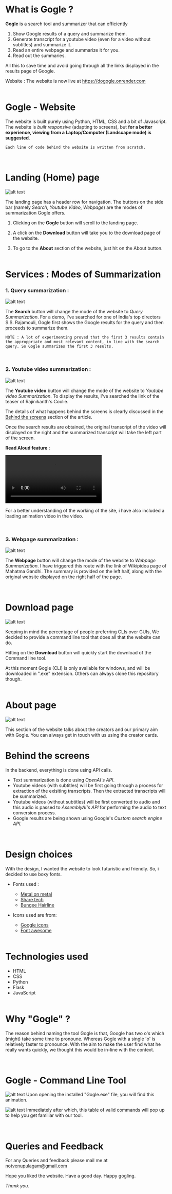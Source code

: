 # What is Gogle ? 

**Gogle** is a search tool and summarizer that can efficiently
 1. Show Google results of a query and summarize them.
 2. Generate transcript for a youtube video (even for a video without subtitles) and summarize it.
 3. Read an entire webpage and summarize it for you.
 4. Read out the summaries.

All this to save time and avoid going through all the links displayed in the results page of Google. 

Website : The website is now live at <a href=https://dogogle.onrender.com>https://dogogle.onrender.com</a><br><br>


# Gogle - Website

The website is built purely using Python, HTML, CSS and a bit of Javascript. The website is *built responsive* (adapting to screens), but **for a better experience, viewing from a Laptop/Computer (Landscape mode) is suggested**.
<br>

    Each line of code behind the website is written from scratch.
<br>

# Landing (Home) page

![alt text](https://github.com/thepropotato/Gogle/blob/main/readme-images/home.png)

The landing page has a header row for navigation. The buttons on the side bar (namely *Search*, *Youtube Video*, *Webpage*) are the modes of summarization Gogle offers.

1. Clicking on the **Gogle** button will scroll to the landing page.

2. A click on the **Download** button will take you to the download page of the website.

3. To go to the **About** section of the website, just hit on the About button.<br><br>

# Services : Modes of Summarization

<h3>1. Query summarization :</h3>

![alt text](https://github.com/thepropotato/Gogle/blob/main/readme-images/query-search.png)

The **Search** button will change the mode of the website to *Query Summarization*. For a demo, I've searched for one of India's top directors S.S. Rajamouli, Gogle first shows the Google results for the query and then proceeds to summarize them.

    NOTE : A lot of experimenting proved that the first 3 results contain the approppriate and most relevant content, in line with the search query. So Gogle summarizes the first 3 results. 

<br>

<h3>2. Youtube video summarization :</h3>

![alt text](https://github.com/thepropotato/Gogle/blob/main/readme-images/youtube-video.png)

The **Youtube video** button will change the mode of the website to *Youtube video Summarization*. To display the results, I've searched the link of the teaser of Rajinikanth's Coolie.

The details of what happens behind the screens is clearly discussed in the [Behind the screens](#back-end) section of the article.

Once the search results are obtained, the original transcript of the video will displayed on the right and the summarized transcript will take the left part of the screen.

**Read Aloud feature :**

<video controls>
    <source src="https://raw.githubusercontent.com/thepropotato/Gogle/575dc31f0a44135ac38f2c537e35cbbd8c5911a9/readme-images/demo.mp4" type="video/mp4">
</video>

For a better understanding of the working of the site, i have also included a loading animation video in the video.

<br>

<h3>3. Webpage summarization :</h3>

![alt text](https://github.com/thepropotato/Gogle/blob/main/readme-images/webpage.png)

The **Webpage** button will change the mode of the website to *Webpage Summarization*. I have triggered this route with the link of Wikipidea page of Mahatma Gandhi. The summary is provided on the left half, along with the original website displayed on the right half of the page.

<br>

# Download page

![alt text](https://github.com/thepropotato/Gogle/blob/main/readme-images/download.png)

Keeping in mind the percentage of people preferring CLIs over GUIs, We decided to provide a command line tool that does all that the website can do.

Hitting on the **Download** button will quickly start the download of the Command line tool. 

At this moment Gogle (CLI) is only available for windows, and will be downloaded in ".exe" extension. Others can always clone this repository though.<br><br>

# About page

![alt text](https://github.com/thepropotato/Gogle/blob/main/readme-images/about.png)

This section of the website talks about the creators and our primary aim with Gogle. You can always get in touch with us using the creator cards.
<br>

<h1 id="back-end">Behind the screens</h1>

In the backend, everything is done using API calls.

- Text summarization is done using *OpenAI's API*.
- Youtube videos (with subtitles) will be first going through a process for extraction of the exisiting transcripts. Then the extracted transcripts will be summarized.
- Youtube videos (without subtitles) will be first converted to audio and this audio is passed to *AssemblyAI's API* for performing the audio to text conversion process.
- Google results are being shown using Google's *Custom search engine API.*

<br>

# Design choices

With the design, I wanted the website to look futuristic and friendly. So, i decided to use boxy fonts.

- Fonts used :
    - <a href="https://www.urbanfonts.com/fonts/Metal_On_Metal.font">Metal on metal</a>
    - <a href="fonts.google.com/specimen/Share+Tech">Share tech</a>
    - <a href="https://fonts.google.com/specimen/Bungee+Hairline">Bungee Hairline</a>

- Icons used are from:
    - <a href="https://fonts.google.com/icons">Google icons</a>
    - <a href="https://fontawesome.com/icons">Font awesome</a> 
<br><br>


# Technologies used

- HTML
- CSS
- Python
- Flask
- JavaScript <br><br>

# Why "Gogle" ?

The reason behind naming the tool Gogle is that, Google has two o's which (might) take some time to pronoune. Whereas Gogle with a single 'o' is relatively faster to pronounce. With the aim to make the user find what he really wants quickly, we thought this would be in-line with the context.

<br>

# Gogle - Command Line Tool

![alt text](https://github.com/thepropotato/Gogle/blob/main/readme-images/CLI-1.png)
Upon opening the installed "Gogle.exe" file, you will find this animation.

![alt text](https://github.com/thepropotato/Gogle/blob/main/readme-images/CLI-2.png)
Immediately after which, this table of valid commands will pop up to help you get familiar with our tool.

<br>

# Queries and Feedback

For any Queries and feedback please mail me at notvenupulagam@gmail.com

Hope you liked the website. Have a good day. Happy gogling.

*Thank you.*
